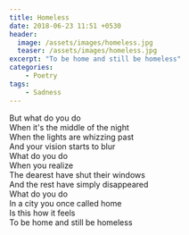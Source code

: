 ```yaml
---
title: Homeless
date: 2018-06-23 11:51 +0530
header:
  image: /assets/images/homeless.jpg
  teaser: /assets/images/homeless.jpg
excerpt: "To be home and still be homeless"
categories:
    - Poetry
tags:
    - Sadness
---
```


But what do you do  
When it's the middle of the night  
When the lights are whizzing past  
And your vision starts to blur  
What do you do  
When you realize  
The dearest have shut their windows  
And the rest have simply disappeared  
What do you do  
In a city you once called home  
Is this how it feels  
To be home and still be homeless  
